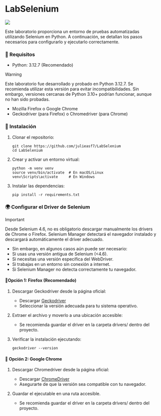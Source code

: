 # LabSelenium
<p align="left">
 <img src="https://img.shields.io/badge/STATUS-EN%20DESAROLLO-green">
</p>
Este laboratorio proporciona un entorno de pruebas automatizadas utilizando Selenium en Python. A continuación, se detallan los pasos necesarios para configurarlo y ejecutarlo correctamente.

### 📌 Requisitos
* Python: 3.12.7 (Recomendado)
> [!WARNING]
>  Este laboratorio fue desarrollado y probado en Python 3.12.7. Se recomienda utilizar esta versión para evitar incompatibilidades. Sin embargo, versiones cercanas de Python 3.10+ podrían funcionar, aunque no han sido probadas.
* Mozilla Firefox o Google Chrome
* Geckodriver (para Firefox) o Chromedriver (para Chrome)
  

### 🚀 Instalación
1. Clonar el repositorio:
    ```
    git clone https://github.com/julieasf7/LabSelenium
    cd LabSelenium
    ```
2. Crear y activar un entorno virtual:
    ```
    python -m venv venv
    source venv/bin/activate  # En macOS/Linux
    venv\Scripts\activate     # En Windows
    ```
3. Instalar las dependencias:
    ```
    pip install -r requirements.txt
    ```

### 🌍 Configurar el Driver de Selenium
> [!IMPORTANT]
> Desde Selenium 4.6, no es obligatorio descargar manualmente los drivers de Chrome o Firefox. Selenium Manager detectará el navegador instalado y descargará automáticamente el driver adecuado.
>* Sin embargo, en algunos casos aún puede ser necesario:
>* Si usas una versión antigua de Selenium (<4.6).
>* Si necesitas una versión específica del WebDriver.
>* Si trabajas en un entorno sin conexión a internet.
>* Si Selenium Manager no detecta correctamente tu navegador.
  
#### 🔹Opción 1: Firefox (Recomendado)
1. Descargar Geckodriver desde la página oficial:
    - Descargar [Geckodriver](https://github.com/mozilla/geckodriver/releases)
    - Seleccionar la versión adecuada para tu sistema operativo.

2. Extraer el archivo y moverlo a una ubicación accesible:
    - Se recomienda guardar el driver en la carpeta drivers/ dentro del proyecto.

3. Verificar la instalación ejecutando:
    ```
    geckodriver --version
    ```

#### 🔹 Opción 2: Google Chrome
1. Descargar Chromedriver desde la página oficial:
    - Descargar [ChromeDriver](https://developer.chrome.com/docs/chromedriver/downloads?hl=es-419)
    - Asegurarte de que la versión sea compatible con tu navegador.

2. Guardar el ejecutable en una ruta accesible.
     - Se recomienda guardar el driver en la carpeta drivers/ dentro del proyecto.

